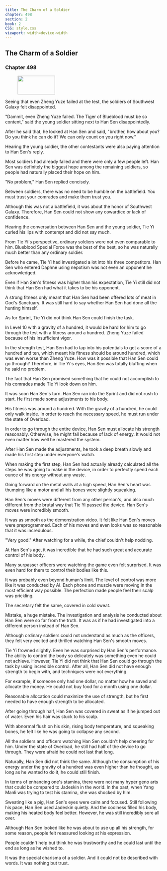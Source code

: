 ```yaml
---
title: The Charm of a Soldier
chapter: 498
section: 2
book: 2
CSS: style.css
viewport: width=device-width
---
```


## The Charm of a Soldier

### Chapter 498

<figure>
	<img src="../Images/gem.gif" alt="" id="gem" width="120" height="60" />
</figure>

Seeing that even Zheng Yuze failed at the test, the soldiers of Southwest Galaxy felt disappointed.

"Dammit, even Zheng Yuze failed. The Tiger of Blueblood must be so content," said the young soldier sitting next to Han Sen disappointedly.

After he said that, he looked at Han Sen and said, "brother, how about you? Do you think he can do it? We can only count on you right now."

Hearing the young soldier, the other contestants were also paying attention to Han Sen's reply.

Most soldiers had already failed and there were only a few people left. Han Sen was definitely the biggest hope among the remaining soldiers, so people had naturally placed their hope on him.

"No problem," Han Sen replied concisely.

Between soldiers, there was no need to be humble on the battlefield. You must trust your comrades and make them trust you.

Although this was not a battlefield, it was about the honor of Southwest Galaxy. Therefore, Han Sen could not show any cowardice or lack of confidence.

Hearing the conversation between Han Sen and the young soldier, Tie Yi curled his lips with contempt and did not say much.

From Tie Yi's perspective, ordinary soldiers were not even comparable to him. Blueblood Special Force was the best of the best, so he was naturally much better than any ordinary soldier.

Before he came, Tie Yi had investigated a lot into his three competitors. Han Sen who entered Daphne using nepotism was not even an opponent he acknowledged.

Even if Han Sen's fitness was higher than his expectation, Tie Yi still did not think that Han Sen had what it takes to be his opponent.

A strong fitness only meant that Han Sen had been offered lots of meat in God's Sanctuary. It was still hard to say whether Han Sen had done all the hunting himself.

As for Sprint, Tie Yi did not think Han Sen could finish the task.

In Level 10 with a gravity of a hundred, it would be hard for him to go through the test with a fitness around a hundred. Zheng Yuze failed because of his insufficient vigor.

In the strength test, Han Sen had to tap into his potentials to get a score of a hundred and ten, which meant his fitness should be around hundred, which was even worse than Zheng Yuze. How was it possible that Han Sen could go through? Therefore, in Tie Yi's eyes, Han Sen was totally bluffing when he said no problem.

The fact that Han Sen promised something that he could not accomplish to his comrades made Tie Yi look down on him.

It was soon Han Sen's turn. Han Sen ran into the Sprint and did not rush to start. He first made some adjustments to his body.

His fitness was around a hundred. With the gravity of a hundred, he could only walk inside. In order to reach the necessary speed, he must run under the state of Overload.

In order to go through the entire device, Han Sen must allocate his strength reasonably. Otherwise, he might fall because of lack of energy. It would not even matter how well he mastered the system.

After Han Sen made the adjustments, he took a deep breath slowly and made his first step under everyone's watch.

When making the first step, Han Sen had actually already calculated all the steps he was going to make in the device, in order to perfectly spend each ounce of his energy without any waste.

Going forward on the metal walls at a high speed, Han Sen's heart was thumping like a motor and all his bones were slightly squeaking.

Han Sen's moves were different from any other person's, and also much different from the brutal way that Tie Yi passed the device. Han Sen's moves were incredibly smooth.

It was as smooth as the demonstration video. It felt like Han Sen's moves were preprogrammed. Each of his moves and even looks was so reasonable that it was incredulous.

"Very good." After watching for a while, the chief couldn't help nodding.

At Han Sen's age, it was incredible that he had such great and accurate control of his body.

Many surpasser officers were watching the game even felt surprised. It was even hard for them to control their bodies like this.

It was probably even beyond human's limit. The level of control was more like it was conducted by AI. Each phone and muscle were moving in the most efficient way possible. The perfection made people feel their scalp was prickling.

The secretary felt the same, covered in cold sweat.

Mistake, a huge mistake. The investigation and analysis he conducted about Han Sen were so far from the truth. It was as if he had investigated into a different person instead of Han Sen.

Although ordinary soldiers could not understand as much as the officers, they felt very excited and thrilled watching Han Sen's smooth moves.

Tie Yi frowned slightly. Even he was surprised by Han Sen's performance. The ability to control the body so delicately was something even he could not achieve. However, Tie Yi did not think that Han Sen could go through the task by using incredible control. After all, Han Sen did not have enough strength to begin with, and techniques were not everything.

For example, if someone only had one dollar, no matter how he saved and allocate the money. He could not buy food for a month using one dollar.

Reasonable allocation could maximize the use of strength, but he first needed to have enough strength to be allocated.

After going through half, Han Sen was covered in sweat as if he jumped out of water. Even his hair was stuck to his scalp.

With abnormal flush on his skin, rising body temperature, and squeaking bones, he felt like he was going to collapse any second.

All the soldiers and officers watching Han Sen couldn't help cheering for him. Under the state of Overload, he still had half of the device to go through. They were afraid he could not last that long.

Naturally, Han Sen did not think the same. Although the consumption of his energy under the gravity of a hundred was even higher than he thought, as long as he wanted to do it, he could still finish.

In terms of enhancing one's stamina, there were not many hyper geno arts that could be compared to Jadeskin in the world. In the past, when Yang Manli was trying to test his stamina, she was shocked by him.

Sweating like a pig, Han Sen's eyes were calm and focused. Still following his pace, Han Sen used Jadeskin quietly. And the coolness filled his body, making his heated body feel better. However, he was still incredibly sore all over.

Although Han Sen looked like he was about to use up all his strength, for some reason, people felt reassured looking at his expression.

People couldn't help but think he was trustworthy and he could last until the end as long as he wished to.

It was the special charisma of a soldier. And it could not be described with words. It was nothing but trust.